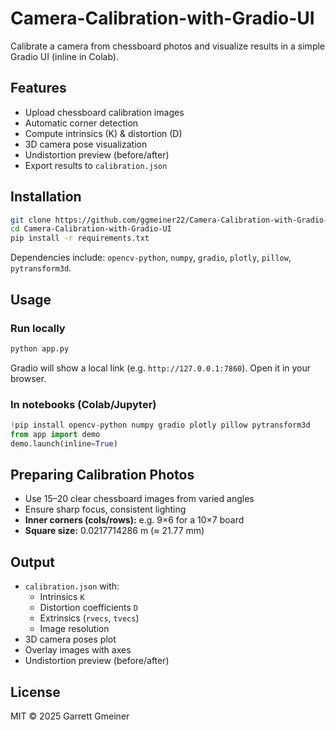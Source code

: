 # Camera-Calibration-with-Gradio-UI

Calibrate a camera from chessboard photos and visualize results in a simple Gradio UI (inline in Colab).

## Features
- Upload chessboard calibration images
- Automatic corner detection
- Compute intrinsics (K) & distortion (D)
- 3D camera pose visualization
- Undistortion preview (before/after)
- Export results to `calibration.json`

## Installation

```bash
git clone https://github.com/ggmeiner22/Camera-Calibration-with-Gradio-UI.git
cd Camera-Calibration-with-Gradio-UI
pip install -r requirements.txt
```

Dependencies include: `opencv-python`, `numpy`, `gradio`, `plotly`, `pillow`, `pytransform3d`.

## Usage

### Run locally
```bash
python app.py
```

Gradio will show a local link (e.g. `http://127.0.0.1:7860`). Open it in your browser.

### In notebooks (Colab/Jupyter)
```python
!pip install opencv-python numpy gradio plotly pillow pytransform3d
from app import demo
demo.launch(inline=True)
```

## Preparing Calibration Photos
- Use 15–20 clear chessboard images from varied angles
- Ensure sharp focus, consistent lighting
- **Inner corners (cols/rows):** e.g. 9×6 for a 10×7 board
- **Square size:** 0.0217714286 m (≈ 21.77 mm)

## Output
- `calibration.json` with:
  - Intrinsics `K`
  - Distortion coefficients `D`
  - Extrinsics (`rvecs`, `tvecs`)
  - Image resolution
- 3D camera poses plot
- Overlay images with axes
- Undistortion preview (before/after)

## License
MIT © 2025 Garrett Gmeiner

